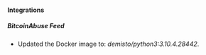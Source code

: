 #### Integrations
##### BitcoinAbuse Feed
- Updated the Docker image to: *demisto/python3:3.10.4.28442*.

